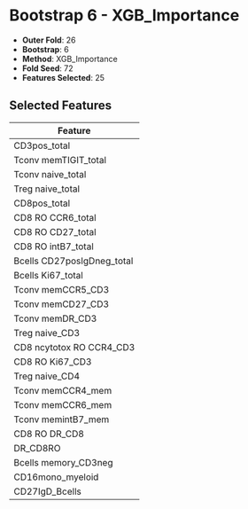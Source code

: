 # Bootstrap 6 - XGB_Importance

- **Outer Fold**: 26
- **Bootstrap**: 6
- **Method**: XGB_Importance
- **Fold Seed**: 72
- **Features Selected**: 25

## Selected Features

| Feature |
|---------|
| CD3pos_total |
| Tconv memTIGIT_total |
| Tconv naive_total |
| Treg naive_total |
| CD8pos_total |
| CD8 RO CCR6_total |
| CD8 RO CD27_total |
| CD8 RO intB7_total |
| Bcells CD27posIgDneg_total |
| Bcells Ki67_total |
| Tconv memCCR5_CD3 |
| Tconv memCD27_CD3 |
| Tconv memDR_CD3 |
| Treg naive_CD3 |
| CD8 ncytotox RO CCR4_CD3 |
| CD8  RO Ki67_CD3 |
| Treg naive_CD4 |
| Tconv memCCR4_mem |
| Tconv memCCR6_mem |
| Tconv memintB7_mem |
| CD8 RO DR_CD8 |
| DR_CD8RO |
| Bcells memory_CD3neg |
| CD16mono_myeloid |
| CD27IgD_Bcells |
